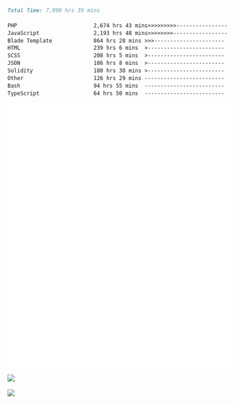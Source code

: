 <!--START_SECTION:waka-->

```markdown
Total Time: 7,090 hrs 35 mins

PHP                        2,674 hrs 43 mins>>>>>>>>>----------------   37.06 %
JavaScript                 2,193 hrs 48 mins>>>>>>>>-----------------   30.40 %
Blade Template             864 hrs 28 mins >>>----------------------   11.98 %
HTML                       239 hrs 6 mins  >------------------------   03.31 %
SCSS                       208 hrs 5 mins  >------------------------   02.88 %
JSON                       186 hrs 8 mins  >------------------------   02.58 %
Solidity                   180 hrs 38 mins >------------------------   02.50 %
Other                      126 hrs 29 mins -------------------------   01.75 %
Bash                       94 hrs 55 mins  -------------------------   01.32 %
TypeScript                 64 hrs 50 mins  -------------------------   00.90 %
```

<!--END_SECTION:waka-->

![](https://raw.githubusercontent.com/DrMaxis/github-stats-transparent/output/generated/overview.svg)
![](https://raw.githubusercontent.com/DrMaxis/github-stats-transparent/output/generated/languages.svg)

![](https://git-readme-stats-drmaxis-projects.vercel.app/api?username=drmaxis&show_icons=true&theme=outrun&count_private=true&show=reviews,discussions_started,discussions_answered,prs_merged,prs_merged_percentage&custom_title=2024%20Github%20Rank)
 
<a href="https://count.getloli.com/"><img src="https://count.getloli.com/get/@:maxis-the-alchemist?theme=rule34"></a>
<!-- https://count.getloli.com/get/@alchemist?theme=rule34 -->
<br>
